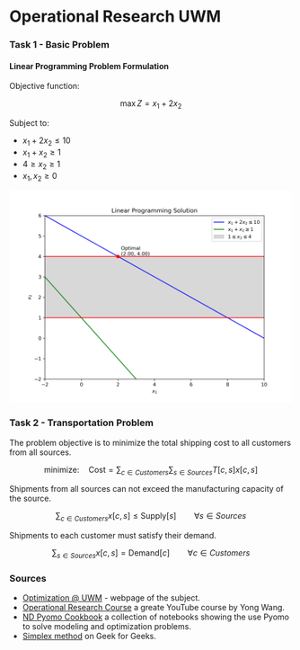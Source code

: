 # Operational Research UWM

### Task 1 - Basic Problem

#### Linear Programming Problem Formulation

Objective function:

$$ \max Z = x_1 + 2x_2 $$

Subject to:
- $x_1 + 2x_2 \leq 10$
- $x_1 + x_2 \geq 1$
- $4 \geq x_2 \geq 1$ 
- $x_1, x_2 \geq 0$

![xd](plots/plot_task1.png)


### Task 2 - Transportation Problem
The problem objective is to minimize the total shipping cost to all customers from all sources. 

$$\mbox{minimize:}\quad \mbox{Cost} = \sum_{c \in Customers}\sum_{s \in Sources} T[c,s] x[c,s]$$

Shipments from all sources can not exceed the manufacturing capacity of the source.

$$\sum_{c \in Customers} x[c,s] \leq \mbox{Supply}[s] \qquad \forall s \in Sources$$

Shipments to each customer must satisfy their demand.

$$\sum_{s\in Sources} x[c,s] = \mbox{Demand}[c] \qquad \forall c \in Customers$$

### Sources
* [Optimization @ UWM](https://uwmopt.github.io/) - webpage of the subject.
* [Operational Research Course](https://www.youtube.com/playlist?list=PLgA4wLGrqI-ll9OSJmR5nU4lV4_aNTgKx) a greate YouTube course by 
Yong Wang.
* [ND Pyomo Cookbook](https://jckantor.github.io/ND-Pyomo-Cookbook/README.html) a collection of notebooks showing the use Pyomo to solve modeling and optimization problems.
* [Simplex method](https://www.geeksforgeeks.org/simplex-algorithm-tabular-method/) on Geek for Geeks.
